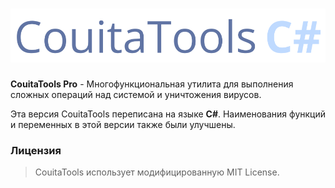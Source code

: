 # ![CouitaTools](CouitaTools.svg)

**CouitaTools Pro** - Многофункциональная утилита для выполнения сложных операций над системой и уничтожения вирусов. 

Эта версия CouitaTools переписана на языке **С#**. Наименования функций и переменных в этой версии также были улучшены.

### Лицензия

> CouitaTools использует модифицированную MIT License.
